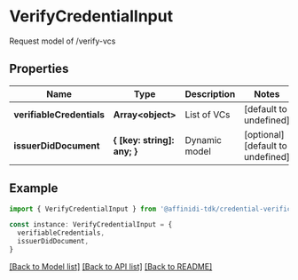 # VerifyCredentialInput

Request model of /verify-vcs

## Properties

| Name                      | Type                        | Description   | Notes                             |
| ------------------------- | --------------------------- | ------------- | --------------------------------- |
| **verifiableCredentials** | **Array&lt;object&gt;**     | List of VCs   | [default to undefined]            |
| **issuerDidDocument**     | **{ [key: string]: any; }** | Dynamic model | [optional] [default to undefined] |

## Example

```typescript
import { VerifyCredentialInput } from '@affinidi-tdk/credential-verification-client'

const instance: VerifyCredentialInput = {
  verifiableCredentials,
  issuerDidDocument,
}
```

[[Back to Model list]](../README.md#documentation-for-models) [[Back to API list]](../README.md#documentation-for-api-endpoints) [[Back to README]](../README.md)
